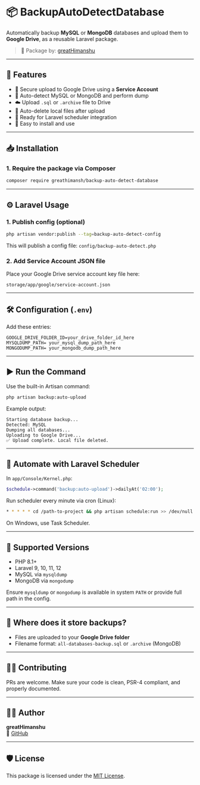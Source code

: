 # 📦 BackupAutoDetectDatabase

Automatically backup **MySQL** or **MongoDB** databases and upload them to **Google Drive**, as a reusable Laravel package.

> 👑 Package by: [greatHimanshu](https://github.com/greatHimanshu)

---

## 🚀 Features

- 🔐 Secure upload to Google Drive using a **Service Account**
- 💾 Auto-detect MySQL or MongoDB and perform dump
- ☁️ Upload `.sql` or `.archive` file to Drive
- 🧹 Auto-delete local files after upload
- 🔄 Ready for Laravel scheduler integration
- 🧩 Easy to install and use

---

## 📥 Installation

### 1. Require the package via Composer

```bash
composer require greathimansh/backup-auto-detect-database
```

---

## ⚙️ Laravel Usage

### 1. Publish config (optional)

```bash
php artisan vendor:publish --tag=backup-auto-detect-config
```

This will publish a config file: `config/backup-auto-detect.php`

### 2. Add Service Account JSON file

Place your Google Drive service account key file here:

```
storage/app/google/service-account.json
```

---

## 🛠 Configuration (`.env`)

Add these entries:

```env
GOOGLE_DRIVE_FOLDER_ID=your_drive_folder_id_here
MYSQLDUMP_PATH= your_mysql_dump_path_here
MONGODUMP_PATH= your_mongodb_dump_path_here
```

---

## ▶️ Run the Command

Use the built-in Artisan command:

```bash
php artisan backup:auto-upload
```

Example output:

```
Starting database backup...
Detected: MySQL
Dumping all databases...
Uploading to Google Drive...
✅ Upload complete. Local file deleted.
```

---

## 🔁 Automate with Laravel Scheduler

In `app/Console/Kernel.php`:

```php
$schedule->command('backup:auto-upload')->dailyAt('02:00');
```

Run scheduler every minute via cron (Linux):

```bash
* * * * * cd /path-to-project && php artisan schedule:run >> /dev/null 2>&1
```

On Windows, use Task Scheduler.

---

## 🧩 Supported Versions

- PHP 8.1+
- Laravel 9, 10, 11, 12
- MySQL via `mysqldump`
- MongoDB via `mongodump`

Ensure `mysqldump` or `mongodump` is available in system `PATH` or provide full path in the config.

---

## 📂 Where does it store backups?

- Files are uploaded to your **Google Drive folder**
- Filename format: `all-databases-backup.sql` or `.archive` (MongoDB)

---

## 🧑‍💻 Contributing

PRs are welcome. Make sure your code is clean, PSR-4 compliant, and properly documented.

---

## 👨‍🎓 Author

**greatHimanshu**  
🔗 [GitHub](https://github.com/greatHimanshu)

---

## 🛡 License

This package is licensed under the [MIT License](LICENSE).
